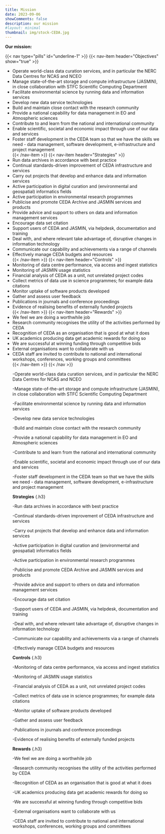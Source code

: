 ```yaml
---
title: Mission
date: 2023-09-06
showComments: false
description: our mission
#layout: minimal
thumbnail: img/stock-CEDA.jpg
---
```


__Our mission:__





{{< nav type="pills" id="underline-1" >}}
  {{< nav-item header="Objectives" show="true" >}}
    <ul><li>Operate world-class data curation services, and in particular the NERC Data Centres for NCAS and NCEO</li><li>Manage state-of-the-art storage and compute infrastructure (JASMIN), in close collaboration with STFC Scientific Computing Department</li>
    <li>Facilitate environmental science by running data and information services</li>
    <li>Develop new data service technologies</li>
    <li>Build and maintain close contact with the research community</li>
    <li>Provide a national capability for data management in EO and Atmospheric sciences</li>
    <li>Contribute to and learn from the national and international community</li>
    <li>Enable scientific, societal and economic impact through use of our data and services</li>
    <li>Foster staff development in the CEDA team so that we have the skills we need - data management, software development, e-infrastructure and project management </li>
  {{< /nav-item >}}
  {{< nav-item header="Strategies" >}}
    <li>Run data archives in accordance with best practice</li>
    <li>Continual standards-driven improvement of CEDA infrastructure and services</li>
    <li>Carry out projects that develop and enhance data and information services</li>
    <li>Active participation in digital curation and (environmental and geospatial) informatics fields</li>
    <li>Active participation in environmental research programmes</li>
    <li>Publicise and promote CEDA Archive and JASMIN services and products</li>
    <li>Provide advice and support to others on data and information management services</li>
    <li>Encourage data set citation</li>
    <li>Support users of CEDA and JASMIN, via helpdesk, documentation and training</li>
    <li>Deal with, and where relevant take advantage of, disruptive changes in information technology</li>
    <li>Communicate our capability and achievements via a range of channels</li>
    <li>Effectively manage CEDA budgets and resources</li>
  {{< /nav-item >}}
  {{< nav-item header="Controls" >}}
    <li>Monitoring of data centre performance, via access and ingest statistics</li>
    <li>Monitoring of JASMIN usage statistics</li>
    <li>Financial analysis of CEDA as a unit, not unrelated project codes</li>
    <li>Collect metrics of data use in science programmes; for example data citations</li>
    <li>Monitor uptake of software products developed</li>
    <li>Gather and assess user feedback</li>
    <li>Publications in journals and conference proceedings</li>
    <li>Evidence of realising benefits of externally funded projects</li>
  {{< /nav-item >}}
  {{< nav-item header="Rewards" >}}
    <li>We feel we are doing a worthwhile job</li>
    <li>Research community recognises the utility of the activities performed by CEDA</li>
    <li>Recognition of CEDA as an organisation that is good at what it does</li>
    <li>UK academics producing data get academic rewards for doing so</li>
    <li>We are successful at winning funding through competitive bids</li>
    <li>External organisations want to collaborate with us</li>
    <li>CEDA staff are invited to contribute to national and international workshops, conferences, working groups and committees</li>
  {{< /nav-item >}}
{{< /nav >}}




-Operate world-class data curation services, and in particular the NERC Data Centres for NCAS and NCEO

-Manage state-of-the-art storage and compute infrastructure (JASMIN), in close collaboration with STFC Scientific Computing Department

-Facilitate environmental science by running data and information services

-Develop new data service technologies

-Build and maintain close contact with the research community

-Provide a national capability for data management in EO and Atmospheric sciences

-Contribute to and learn from the national and international community

-Enable scientific, societal and economic impact through use of our data and services

-Foster staff development in the CEDA team so that we have the skills we need - data management, software development, e-infrastructure and project management 

__Strategies__
{.h3}

-Run data archives in accordance with best practice

-Continual standards-driven improvement of CEDA infrastructure and services

-Carry out projects that develop and enhance data and information services

-Active participation in digital curation and (environmental and geospatial) informatics fields

-Active participation in environmental research programmes

-Publicise and promote CEDA Archive and JASMIN services and products

-Provide advice and support to others on data and information management services

-Encourage data set citation

-Support users of CEDA and JASMIN, via helpdesk, documentation and training

-Deal with, and where relevant take advantage of, disruptive changes in information technology

-Communicate our capability and achievements via a range of channels

-Effectively manage CEDA budgets and resources

__Controls__
{.h3}

-Monitoring of data centre performance, via access and ingest statistics

-Monitoring of JASMIN usage statistics

-Financial analysis of CEDA as a unit, not unrelated project codes

-Collect metrics of data use in science programmes; for example data citations

-Monitor uptake of software products developed

-Gather and assess user feedback

-Publications in journals and conference proceedings

-Evidence of realising benefits of externally funded projects

__Rewards__
{.h3}

-We feel we are doing a worthwhile job

-Research community recognises the utility of the activities performed by CEDA

-Recognition of CEDA as an organisation that is good at what it does

-UK academics producing data get academic rewards for doing so

-We are successful at winning funding through competitive bids

-External organisations want to collaborate with us

-CEDA staff are invited to contribute to national and international workshops, conferences, working groups and committees